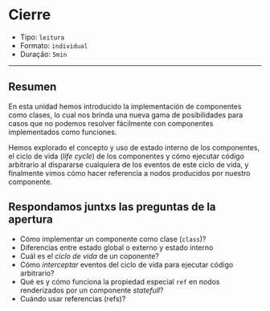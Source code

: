 # Cierre

* Tipo: `leitura`
* Formato: `individual`
* Duração: `5min`

***

## Resumen

En esta unidad hemos introducido la implementación de componentes como clases,
lo cual nos brinda una nueva gama de posibilidades para casos que no podemos
resolver fácilmente con componentes implementados como funciones.

Hemos explorado el concepto y uso de estado interno de los componentes, el ciclo
de vida (_life cycle_) de los componentes y cómo ejecutar código arbitrario al
dispararse cualquiera de los eventos de este ciclo de vida, y finalmente vimos
cómo hacer referencia a nodos producidos por nuestro componente.

## Respondamos juntxs las preguntas de la apertura

* Cómo implementar un componente como clase (`class`)?
* Diferencias entre estado global o externo y estado interno
* Cuál es el _ciclo de vida_ de un coponente?
* Cómo _interceptar_ eventos del ciclo de vida para ejecutar código arbitrario?
* Qué es y cómo funciona la propiedad especial `ref` en nodos renderizados por
  un componente _statefull_?
* Cuándo usar referencias (refs)?
